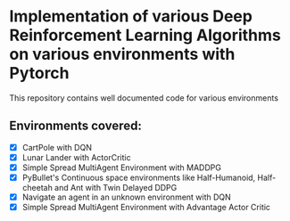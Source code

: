 # Implementation of various Deep Reinforcement Learning Algorithms on various environments with Pytorch
This repository contains well documented code for various environments

## Environments covered:
- [x] CartPole with DQN
- [x] Lunar Lander with ActorCritic
- [x] Simple Spread MultiAgent Environment with MADDPG
- [x] PyBullet's Continuous space environments like Half-Humanoid, Half-cheetah and Ant with Twin Delayed DDPG
- [x] Navigate an agent in an unknown environment with DQN
- [x] Simple Spread MultiAgent Environment with Advantage Actor Critic
